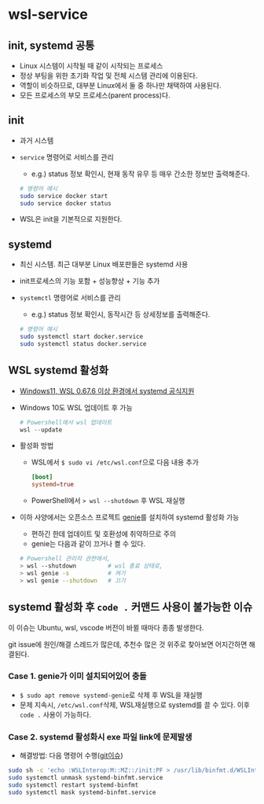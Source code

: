 # wsl-service

## init, systemd 공통

- Linux 시스템이 시작될 때 같이 시작되는 프로세스
- 정상 부팅을 위한 초기화 작업 및 전체 시스템 관리에 이용된다.
- 역할이 비슷하므로, 대부분 Linux에서 둘 중 하나만 채택하여 사용된다.
- 모든 프로세스의 부모 프로세스(parent process)다.

## init

- 과거 시스템
- `service` 명령어로 서비스를 관리
  - e.g.) status 정보 확인시, 현재 동작 유무 등 매우 간소한 정보만 출력해준다.

  ```sh
  # 명령어 예시
  sudo service docker start
  sudo service docker status
  ```

- WSL은 init을 기본적으로 지원한다.

## systemd

- 최신 시스템. 최근 대부분 Linux 배포판들은 systemd 사용
- init프로세스의 기능 포함 + 성능향상 + 기능 추가
- `systemctl` 명령어로 서비스를 관리
  - e.g.) status 정보 확인시, 동작시간 등 상세정보를 출력해준다.

  ```sh
  # 명령어 예시
  sudo systemctl start docker.service
  sudo systemctl status docker.service
  ```

## WSL systemd 활성화

- [Windows11, WSL 0.67.6 이상 환경에서 systemd 공식지원](https://devblogs.microsoft.com/commandline/systemd-support-is-now-available-in-wsl/)

- Windows 10도 WSL 업데이트 후 가능

  ```powershell
  # Powershell에서 wsl 업데이트
  wsl --update
  ```

- 활성화 방법
  - WSL에서 `$ sudo vi /etc/wsl.conf`으로 다음 내용 추가

    ```conf
    [boot]
    systemd=true
    ```

  - PowerShell에서 `> wsl --shutdown` 후 WSL 재실행

- 이하 사양에서는 오픈소스 프로젝트 [genie](https://github.com/arkane-systems/genie)를 설치하여 systemd 활성화 가능
  - 편하긴 한데 업데이트 및 호환성에 취약하므로 주의
  - genie는 다음과 같이 끄거나 켤 수 있다.

  ```sh
  # Powershell 관리자 권한에서,
  > wsl --shutdown         # wsl 종료 상태로,
  > wsl genie -s           # 켜기
  > wsl genie --shutdown   # 끄기
  ```

## systemd 활성화 후 `code .` 커맨드 사용이 불가능한 이슈

이 이슈는 Ubuntu, wsl, vscode 버전이 바뀔 때마다 종종 발생한다.

git issue에 원인/해결 스레드가 많은데, 추천수 많은 것 위주로 찾아보면 어지간하면 해결된다.

### Case 1. genie가 이미 설치되어있어 충돌

- `$ sudo apt remove systemd-genie`로 삭제 후 WSL을 재실행
- 문제 지속시, `/etc/wsl.conf`삭제, WSL재실행으로 systemd를 끌 수 있다. 이후 `code .` 사용이 가능하다.

### Case 2. systemd 활성화시 exe 파일 link에 문제발생

- 해결방법: 다음 명령어 수행([git이슈](https://github.com/microsoft/WSL/issues/8952))

```sh
sudo sh -c 'echo :WSLInterop:M::MZ::/init:PF > /usr/lib/binfmt.d/WSLInterop.conf'
sudo systemctl unmask systemd-binfmt.service
sudo systemctl restart systemd-binfmt
sudo systemctl mask systemd-binfmt.service
```